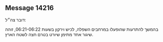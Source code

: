 ## Message 14216

דובר צה״ל:

בהמשך להתרעות שהופעלו במרחבים השפלה, לכיש וירקון בשעות 06:21-06:22, זוהה שיגור אחד מתימן שיורט בטרם חצה לשטח הארץ.

